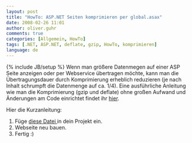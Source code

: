 ```yaml
---
layout: post
title: "HowTo: ASP.NET Seiten komprimieren per global.asax"
date: 2008-02-26 11:01
author: oliver.guhr
comments: true
categories: [Allgemein, HowTo]
tags: [.NET, ASP.NET, deflate, gzip, HowTo, komprimieren]
language: de
---
```

{% include JB/setup %}
Wenn man größere Datenmegen auf einer ASP Seite anzeigen oder per Webservice übertragen möchte, kann man die Übertragungsdauer durch Komprimierung erheblich reduzieren (je nach Inhalt schrumpft die Datenmenge auf ca. 1/4).
Eine ausführliche Anleitung wie man die Komprimierung (gzip und deflate) ohne großen Aufwand und Änderungen am Code einrichtet findet ihr <a href="http://www.stardeveloper.com/articles/display.html?article=2007110401&page=1">hier</a>.

Hier die Kurzanleitung:

1. Füge <a href="{{BASE_PATH}}/assets/wp-images-de/global.asax">diese Datei </a>in dein Projekt ein.
2. Webseite neu bauen.
3. Fertig :)



